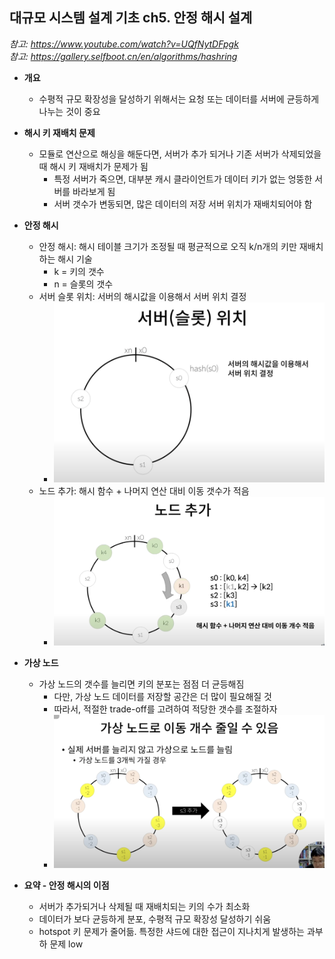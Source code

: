## 대규모 시스템 설계 기초 ch5. 안정 해시 설계
*참고: https://www.youtube.com/watch?v=UQfNytDFpgk*  
*참고: https://gallery.selfboot.cn/en/algorithms/hashring*  
- **개요**
  - 수평적 규모 확장성을 달성하기 위해서는 요청 또는 데이터를 서버에 균등하게 나누는 것이 중요

- **해시 키 재배치 문제**
  - 모듈로 연산으로 해싱을 해둔다면, 서버가 추가 되거나 기존 서버가 삭제되었을 때 해시 키 재배치가 문제가 됨
    - 특정 서버가 죽으면, 대부분 캐시 클라이언트가 데이터 키가 없는 엉뚱한 서버를 바라보게 됨
    - 서버 갯수가 변동되면, 많은 데이터의 저장 서버 위치가 재배치되어야 함

- **안정 해시**
  - 안정 해시: 해시 테이블 크기가 조정될 때 평균적으로 오직 k/n개의 키만 재배치하는 해시 기술
    - k = 키의 갯수
    - n = 슬롯의 갯수
  - 서버 슬롯 위치: 서버의 해시값을 이용해서 서버 위치 결정
    - ![](../../images/2025-07-14-슬롯위치.png)
  - 노드 추가: 해시 함수 + 나머지 연산 대비 이동 갯수가 적음
    - ![](../../images/2025-07-14-노드추가.png)

- **가상 노드**
  - 가상 노드의 갯수를 늘리면 키의 분포는 점점 더 균등해짐
    - 다만, 가상 노드 데이터를 저장할 공간은 더 많이 필요해질 것
    - 따라서, 적절한 trade-off를 고려하여 적당한 갯수를 조절하자
    - ![](../../images/2025-07-14-가상노드.png)

- **요약 - 안정 해시의 이점**
  - 서버가 추가되거나 삭제될 때 재배치되는 키의 수가 최소화
  - 데이터가 보다 균등하게 분포, 수평적 규모 확장성 달성하기 쉬움
  - hotspot 키 문제가 줄어듦. 특정한 샤드에 대한 접근이 지나치게 발생하는 과부하 문제 low
